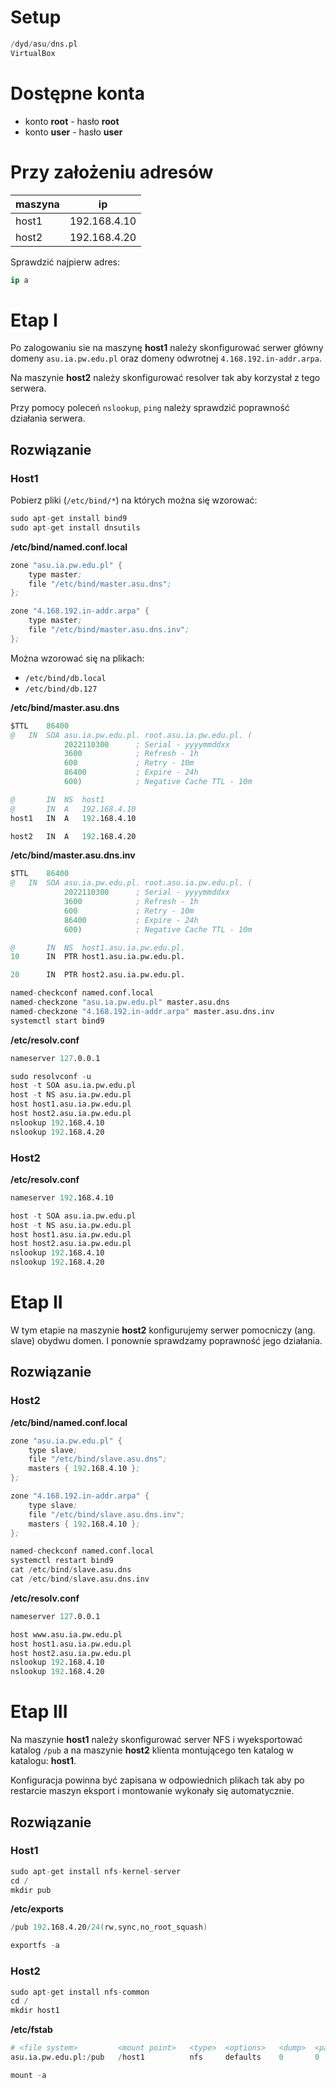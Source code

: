 # Setup

```s
/dyd/asu/dns.pl
VirtualBox
```

# Dostępne konta

- konto **root** - hasło **root**
- konto **user** - hasło **user**

# Przy założeniu adresów

| maszyna | ip           |
|---------|--------------|
| host1   | 192.168.4.10 |
| host2   | 192.168.4.20 |

Sprawdzić najpierw adres:
```s
ip a
```

# Etap I

Po zalogowaniu sie na maszynę **host1** należy skonfigurować serwer główny domeny `asu.ia.pw.edu.pl` oraz domeny odwrotnej `4.168.192.in-addr.arpa`.

Na maszynie **host2** należy skonfigurować resolver tak aby korzystał z tego serwera.

Przy pomocy poleceń `nslookup`, `ping` należy sprawdzić poprawność działania serwera.

## Rozwiązanie

### Host1
Pobierz pliki (`/etc/bind/*`) na których można się wzorować:
```s
sudo apt-get install bind9
sudo apt-get install dnsutils
```

**/etc/bind/named.conf.local**
```s
zone "asu.ia.pw.edu.pl" {
    type master;
    file "/etc/bind/master.asu.dns";
};

zone "4.168.192.in-addr.arpa" {
    type master;
    file "/etc/bind/master.asu.dns.inv";
};
```

Można wzorować się na plikach:
- `/etc/bind/db.local`
- `/etc/bind/db.127`

**/etc/bind/master.asu.dns**
```s
$TTL    86400
@   IN  SOA asu.ia.pw.edu.pl. root.asu.ia.pw.edu.pl. (
            2022110300      ; Serial - yyyymmddxx
            3600            ; Refresh - 1h
            600             ; Retry - 10m
            86400           ; Expire - 24h
            600)            ; Negative Cache TTL - 10m

@       IN  NS  host1
@       IN  A   192.168.4.10
host1   IN  A   192.168.4.10

host2   IN  A   192.168.4.20
```

**/etc/bind/master.asu.dns.inv**
```s
$TTL    86400
@   IN  SOA asu.ia.pw.edu.pl. root.asu.ia.pw.edu.pl. (
            2022110300      ; Serial - yyyymmddxx
            3600            ; Refresh - 1h
            600             ; Retry - 10m
            86400           ; Expire - 24h
            600)            ; Negative Cache TTL - 10m

@       IN  NS  host1.asu.ia.pw.edu.pl.
10      IN  PTR host1.asu.ia.pw.edu.pl.

20      IN  PTR host2.asu.ia.pw.edu.pl.
```

```s
named-checkconf named.conf.local
named-checkzone "asu.ia.pw.edu.pl" master.asu.dns
named-checkzone "4.168.192.in-addr.arpa" master.asu.dns.inv
systemctl start bind9
```

**/etc/resolv.conf**
```s
nameserver 127.0.0.1
```

```s
sudo resolvconf -u
host -t SOA asu.ia.pw.edu.pl
host -t NS asu.ia.pw.edu.pl
host host1.asu.ia.pw.edu.pl
host host2.asu.ia.pw.edu.pl
nslookup 192.168.4.10
nslookup 192.168.4.20
```

### Host2

**/etc/resolv.conf**
```s
nameserver 192.168.4.10
```

```s
host -t SOA asu.ia.pw.edu.pl
host -t NS asu.ia.pw.edu.pl
host host1.asu.ia.pw.edu.pl
host host2.asu.ia.pw.edu.pl
nslookup 192.168.4.10
nslookup 192.168.4.20
```

# Etap II

W tym etapie na maszynie **host2** konfigurujemy serwer pomocniczy (ang. slave) obydwu domen. I ponownie sprawdzamy poprawność jego działania.

## Rozwiązanie

### Host2

**/etc/bind/named.conf.local**
```s
zone "asu.ia.pw.edu.pl" {
    type slave;
    file "/etc/bind/slave.asu.dns";
    masters { 192.168.4.10 };
};

zone "4.168.192.in-addr.arpa" {
    type slave;
    file "/etc/bind/slave.asu.dns.inv";
    masters { 192.168.4.10 };
};
```

```s
named-checkconf named.conf.local
systemctl restart bind9
cat /etc/bind/slave.asu.dns
cat /etc/bind/slave.asu.dns.inv
```


**/etc/resolv.conf**
```s
nameserver 127.0.0.1
```

```s
host www.asu.ia.pw.edu.pl
host host1.asu.ia.pw.edu.pl
host host2.asu.ia.pw.edu.pl
nslookup 192.168.4.10
nslookup 192.168.4.20
```

# Etap III

Na maszynie **host1** należy skonfigurować server NFS i wyeksportować katalog `/pub` a na maszynie **host2** klienta montującego ten katalog w katalogu: **host1**.

Konfiguracja powinna być zapisana w odpowiednich plikach tak aby po restarcie maszyn eksport i montowanie wykonały się automatycznie.

## Rozwiązanie

### Host1
```s
sudo apt-get install nfs-kernel-server
cd /
mkdir pub
```

**/etc/exports**
```s
/pub 192.168.4.20/24(rw,sync,no_root_squash)
```

```s
exportfs -a
```

### Host2
```s
sudo apt-get install nfs-common
cd /
mkdir host1
```

**/etc/fstab**
```s
# <file system>         <mount point>   <type>  <options>   <dump>  <pass>
asu.ia.pw.edu.pl:/pub   /host1          nfs     defaults    0       0
```

```s
mount -a
```
